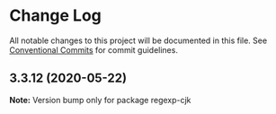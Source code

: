 # Change Log

All notable changes to this project will be documented in this file.
See [Conventional Commits](https://conventionalcommits.org) for commit guidelines.

## 3.3.12 (2020-05-22)

**Note:** Version bump only for package regexp-cjk
